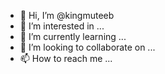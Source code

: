 - 👋 Hi, I’m @kingmuteeb
- 👀 I’m interested in ...
- 🌱 I’m currently learning ...
- 💞️ I’m looking to collaborate on ...
- 📫 How to reach me ...

<!---
kingmuteeb/kingmuteeb is a ✨ special ✨ repository because its `README.md` (this file) appears on your GitHub profile.
You can click the Preview link to take a look at your changes.
--->
